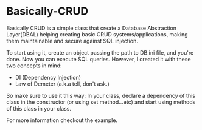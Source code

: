 # Basically-CRUD
Basically CRUD is a simple class that create a Database Abstraction Layer(DBAL) helping creating basic CRUD systems/applications, making them maintainable and secure against SQL injection.

To start using it, create an object passing the path to DB.ini file, and you're done. Now you can execute SQL queries. However, I created it with these two concepts in mind:
 * DI (Dependency Injection)
 * Law of Demeter (a.k.a tell, don't ask.)

So make sure to use it this way:
In your class, declare a dependency of this class in the constructor (or using set method...etc) and start using methods of this class in your class.

For more information checkout the example.
